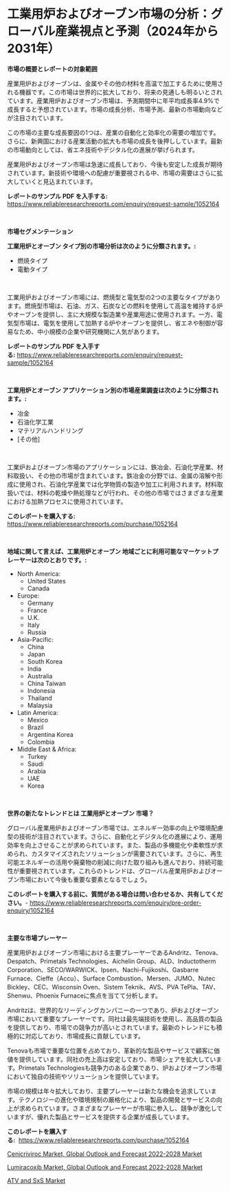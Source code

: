 <p><h1>工業用炉およびオーブン市場の分析：グローバル産業視点と予測（2024年から2031年）</h1></p><p><strong>市場の概要とレポートの対象範囲</strong></p>
<p><p>産業用炉およびオーブンは、金属やその他の材料を高温で加工するために使用される機器です。この市場は世界的に拡大しており、将来の見通しも明るいとされています。産業用炉およびオーブン市場は、予測期間中に年平均成長率4.9%で成長すると予想されています。市場の成長分析、市場予測、最新の市場動向などが注目されています。</p><p>この市場の主要な成長要因の1つは、産業の自動化と効率化の需要の増加です。さらに、新興国における産業活動の拡大も市場の成長を後押ししています。最新の市場動向としては、省エネ技術やデジタル化の進展が挙げられます。</p><p>産業用炉およびオーブン市場は急速に成長しており、今後も安定した成長が期待されています。新技術や環境への配慮が重要視される中、市場の需要はさらに拡大していくと見込まれています。</p></p>
<p><strong>レポートのサンプル PDF を入手する:</strong> <a href="https://www.reliableresearchreports.com/enquiry/request-sample/1052164">https://www.reliableresearchreports.com/enquiry/request-sample/1052164</a></p>
<p>&nbsp;</p>
<p><strong>市場セグメンテーション</strong></p>
<p><strong>工業用炉とオーブン タイプ別の市場分析は次のように分類されます。:</strong></p>
<p><ul><li>燃焼タイプ</li><li>電動タイプ</li></ul></p>
<p>&nbsp;</p>
<p><p>工業用炉およびオーブン市場には、燃焼型と電気型の2つの主要なタイプがあります。燃焼型市場は、石油、ガス、石炭などの燃料を使用して高温を維持する炉やオーブンを提供し、主に大規模な製造業や産業用途に使用されます。一方、電気型市場は、電気を使用して加熱する炉やオーブンを提供し、省エネや制御が容易なため、中小規模の企業や研究機関に人気があります。</p></p>
<p><strong>レポートのサンプル PDF を入手する:</strong>&nbsp;<a href="https://www.reliableresearchreports.com/enquiry/request-sample/1052164">https://www.reliableresearchreports.com/enquiry/request-sample/1052164</a></p>
<p>&nbsp;</p>
<p><strong> 工業用炉とオーブン アプリケーション別の市場産業調査は次のように分類されます。:</strong></p>
<p><ul><li>冶金</li><li>石油化学工業</li><li>マテリアルハンドリング</li><li>[その他]</li></ul></p>
<p>&nbsp;</p>
<p><p>工業炉およびオーブン市場のアプリケーションには、鉄冶金、石油化学産業、材料取扱い、その他の市場が含まれています。鉄冶金の分野では、金属の溶解や形成に使用され、石油化学産業では化学物質の製造や加工に利用されます。材料取扱いでは、材料の乾燥や熱処理などが行われ、その他の市場ではさまざまな産業における加熱プロセスに使用されています。</p></p>
<p><strong>このレポートを購入する:</strong>&nbsp; <a href="https://www.reliableresearchreports.com/purchase/1052164">https://www.reliableresearchreports.com/purchase/1052164</a></p>
<p>&nbsp;</p>
<p><strong>地域に関して言えば、工業用炉とオーブン 地域ごとに利用可能なマーケットプレーヤーは次のとおりです。:</strong></p>
<p><ul>
    <li>
        North America:
        <ul>
            <li>United States</li>
            <li>Canada</li>
        </ul>
    </li>
    <li>
        Europe:
        <ul>
            <li>Germany</li>
            <li>France</li>
            <li>U.K.</li>
            <li>Italy</li>
            <li>Russia</li>
        </ul>
    </li>
    <li>
        Asia-Pacific:
        <ul>
            <li>China</li>
            <li>Japan</li>
            <li>South Korea</li>
            <li>India</li>
            <li>Australia</li>
            <li>China Taiwan</li>
            <li>Indonesia</li>
            <li>Thailand</li>
            <li>Malaysia</li>
        </ul>
    </li>
    <li>
        Latin America:
        <ul>
            <li>Mexico</li>
            <li>Brazil</li>
            <li>Argentina Korea</li>
            <li>Colombia</li>
        </ul>
    </li>
    <li>
        Middle East & Africa:
        <ul>
            <li>Turkey</li>
            <li>Saudi</li>
            <li>Arabia</li>
            <li>UAE</li>
            <li>Korea</li>
        </ul>
    </li>
    </ul></p>
<p>&nbsp;</p>
<p><strong>世界の新たなトレンドとは 工業用炉とオーブン 市場？</strong></p>
<p><p>グローバル産業用炉およびオーブン市場では、エネルギー効率の向上や環境配慮型の技術が注目されています。さらに、自動化とデジタル化の進展により、運用効率を向上させることが求められています。また、製品の多機能化や柔軟性が求められ、カスタマイズされたソリューションが需要されています。さらに、再生可能エネルギーの活用や廃棄物の削減に向けた取り組みも進んでおり、持続可能性が重要視されています。これらのトレンドは、グローバル産業用炉およびオーブン市場において今後も重要な要素となるでしょう。</p></p>
<p><strong>このレポートを購入する前に、質問がある場合は問い合わせるか、共有してください。</strong>- <a href="https://www.reliableresearchreports.com/enquiry/pre-order-enquiry/1052164">https://www.reliableresearchreports.com/enquiry/pre-order-enquiry/1052164</a></p>
<p>&nbsp;</p>
<p><strong>主要な市場プレーヤー</strong></p>
<p><p>産業用炉およびオーブン市場における主要プレーヤーであるAndritz、Tenova、Despatch、Primetals Technologies、Aichelin Group、ALD、Inductotherm Corporation、SECO/WARWICK、Ipsen、Nachi-Fujikoshi、Gasbarre Furnace、Cieffe（Accu）、Surface Combustion、Mersen、JUMO、Nutec Bickley、CEC、Wisconsin Oven、Sistem Teknik、AVS、PVA TePla、TAV、Shenwu、Phoenix Furnaceに焦点を当てて分析します。</p><p>Andritzは、世界的なリーディングカンパニーの一つであり、炉およびオーブン市場において重要なプレーヤーです。同社は最先端技術を使用し、高品質の製品を提供しており、市場での競争力が高いとされています。最新のトレンドにも積極的に対応しており、市場成長に貢献しています。</p><p>Tenovaも市場で重要な位置を占めており、革新的な製品やサービスで顧客に価値を提供しています。同社の売上高は安定しており、市場シェアを拡大しています。Primetals Technologiesも競争力のある企業であり、炉およびオーブン市場において独自の技術やソリューションを提供しています。</p><p>市場の規模は年々拡大しており、主要プレーヤーは新たな機会を追求しています。テクノロジーの進化や環境規制の厳格化により、製品の開発とサービスの向上が求められています。さまざまなプレーヤーが市場に参入し、競争が激化していますが、優れた製品とサービスを提供する企業が成長しています。</p></p>
<p><strong>このレポートを購入する:</strong>&nbsp;&nbsp;<a href="https://www.reliableresearchreports.com/purchase/1052164">https://www.reliableresearchreports.com/purchase/1052164</a></p>
<p><p><a href="https://view.publitas.com/reportprime-1/global-cenicriviroc-market-global-outlook-and-forecast-2022-2028-market-by-types-applications-and-major-players-with-regional-growth-rate-analysis-and-development-situation-from-2023-to-2030/">Cenicriviroc Market, Global Outlook and Forecast 2022-2028 Market</a></p><p><a href="https://view.publitas.com/reportprime-1/lumiracoxib-market-global-outlook-and-forecast-2022-2028-market-growth-market-trends-covid-19-impact-and-forecasts-for-period-from-2023-2030/">Lumiracoxib Market, Global Outlook and Forecast 2022-2028 Market</a></p><p><a href="https://github.com/Sarissaschmalingtr6fz2739/Market-Research-Report-List-1/blob/main/atv-and-sxs-market.md">ATV and SxS Market</a></p></p>